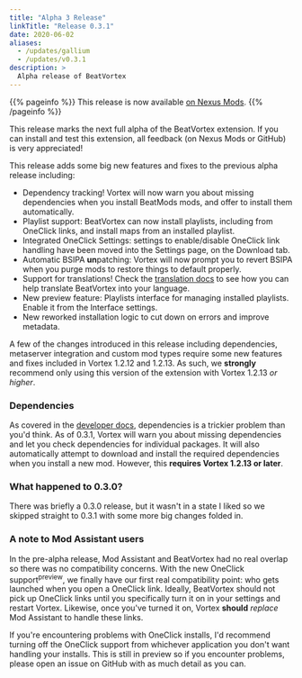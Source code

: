 ```yaml
---
title: "Alpha 3 Release"
linkTitle: "Release 0.3.1"
date: 2020-06-02
aliases:
  - /updates/gallium
  - /updates/v0.3.1
description: >
  Alpha release of BeatVortex
---
```


{{% pageinfo %}}
This release is now available [on Nexus Mods](https://www.nexusmods.com/site/mods/96?tab=files).
{{% /pageinfo %}}

This release marks the next full alpha of the BeatVortex extension. If you can install and test this extension, all feedback (on Nexus Mods or GitHub) is very appreciated!

This release adds some big new features and fixes to the previous alpha release including:

- Dependency tracking! Vortex will now warn you about missing dependencies when you install BeatMods mods, and offer to install them automatically.
- Playlist support: BeatVortex can now install playlists, including from OneClick links, and install maps from an installed playlist.
- Integrated OneClick Settings: settings to enable/disable OneClick link handling have been moved into the Settings page, on the Download tab.
- Automatic BSIPA **un**patching: Vortex will now prompt you to revert BSIPA when you purge mods to restore things to default properly.
- Support for translations! Check the [translation docs](/docs/developer/translation) to see how you can help translate BeatVortex into your language.
- New preview feature: Playlists interface for managing installed playlists. Enable it from the Interface settings.
- New reworked installation logic to cut down on errors and improve metadata.

A few of the changes introduced in this release including dependencies, metaserver integration and custom mod types require some new features and fixes included in Vortex 1.2.12 and 1.2.13. As such, we **strongly** recommend only using this version of the extension with Vortex 1.2.13 *or higher*.

### Dependencies

As covered in the [developer docs](/docs/developer/dependencies), dependencies is a trickier problem than you'd think. As of 0.3.1, Vortex will warn you about missing dependencies and let you check dependencies for individual packages. It will also automatically attempt to download and install the required dependencies when you install a new mod. However, this **requires Vortex 1.2.13 or later**.

### What happened to 0.3.0?

There was briefly a 0.3.0 release, but it wasn't in a state I liked so we skipped straight to 0.3.1 with some more big changes folded in.

### A note to Mod Assistant users

In the pre-alpha release, Mod Assistant and BeatVortex had no real overlap so there was no compatibility concerns. With the new OneClick support<sup>preview</sup>, we finally have our first real compatibility point: who gets launched when you open a OneClick link. Ideally, BeatVortex should not pick up OneClick links until you specifically turn it on in your settings and restart Vortex. Likewise, once you've turned it on, Vortex **should** *replace* Mod Assistant to handle these links. 

If you're encountering problems with OneClick installs, I'd recommend turning off the OneClick support from whichever application you don't want handling your installs. This is still in preview so if you encounter problems, please open an issue on GitHub with as much detail as you can.

